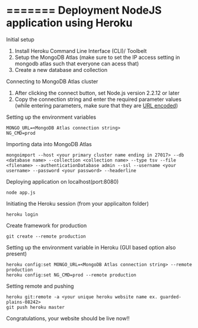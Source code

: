 =======
Deployment NodeJS application using Heroku
=======

Initial setup
1. Install Heroku Command Line Interface (CLI)/ Toolbelt 
2. Setup the MongoDB Atlas (make sure to set the IP access setting in mongodb atlas such that everyone can acess that)
3. Create a new database and collection

Connecting to MongoDB Atlas cluster 
1. After clicking the connect button, set Node.js version 2.2.12 or later
2. Copy the connection string and enter the required parameter values (while entering parameters, make sure that they are [URL encoded](https://docs.atlas.mongodb.com/troubleshoot-connection/#special-characters-in-connection-string-password))

Setting up the environment variables
~~~
MONGO_URL=<MongoDB Atlas connection string>
NG_CMD=prod
~~~

Importing data into MongoDB Atlas
~~~
mongoimport --host <your primary cluster name ending in 27017> --db <database name> --collection <collection name> --type tsv --file <filename> --authenticationDatabase admin --ssl --username <your username> --password <your password> --headerline
~~~

Deploying application on localhost(port:8080)
~~~
node app.js
~~~

Initiating the Heroku session (from your applicaiton folder)
~~~
heroku login
~~~

Create framework for production
~~~
git create --remote production
~~~

Setting up the environment variable in Heroku (GUI based option also present)
~~~
heroku config:set MONGO_URL=<MongoDB Atlas connection string> --remote production
heroku config:set NG_CMD=prod --remote production
~~~

Setting remote and pushing  
~~~
heroku git:remote -a <your unique heroku website name ex. guarded-plains-08242>
git push heroku master
~~~

Congratulations, your website should be live now!!







